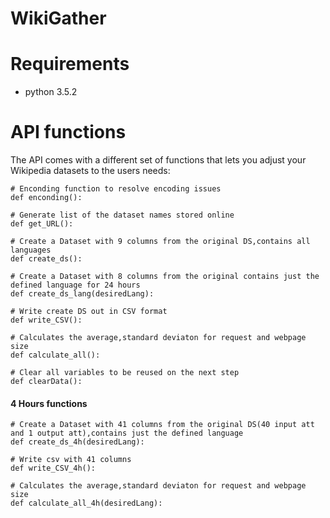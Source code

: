 # WikiGather

# Requirements
- python 3.5.2

# API functions

The API comes with a different set of functions that lets you adjust your Wikipedia datasets to the users needs:

```
# Enconding function to resolve encoding issues
def enconding():
```

```
# Generate list of the dataset names stored online
def get_URL():
```

```
# Create a Dataset with 9 columns from the original DS,contains all languages 
def create_ds():
```

```
# Create a Dataset with 8 columns from the original contains just the defined language for 24 hours	
def create_ds_lang(desiredLang):
```


```
# Write create DS out in CSV format		
def write_CSV():
```

```
# Calculates the average,standard deviaton for request and webpage size
def calculate_all():
```

```
# Clear all variables to be reused on the next step
def clearData():
```


#### 4 Hours functions

```
# Create a Dataset with 41 columns from the original DS(40 input att and 1 output att),contains just the defined language	
def create_ds_4h(desiredLang):
```

```
# Write csv with 41 columns
def write_CSV_4h():
```

```
# Calculates the average,standard deviaton for request and webpage size
def calculate_all_4h(desiredLang):
```
